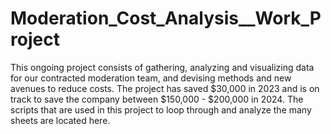 # Moderation_Cost_Analysis__Work_Project
This ongoing project consists of gathering, analyzing and visualizing data for our contracted moderation team, and devising methods and new avenues to reduce costs. The project has saved $30,000 in 2023 and is on track to save the company between $150,000 - $200,000 in 2024. The scripts that are used in this project to loop through and analyze the many sheets are located here.